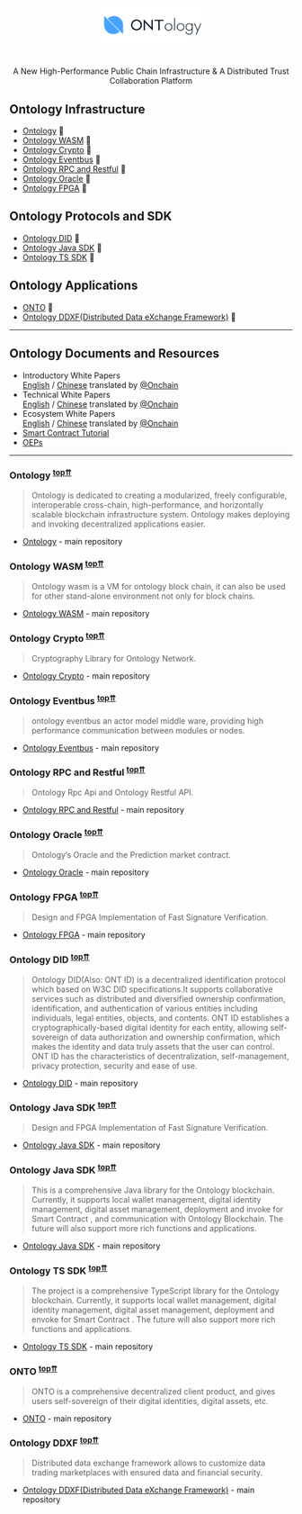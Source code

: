 <p align="center">
  <img
    src="https://github.com/ontio/documentation/blob/master/zh-CN/Ontology.png"
    width="200px"
  >
</p>
<h1 align="center"></h1>
<p align="center">
  A New High-Performance Public Chain Infrastructure & A Distributed Trust Collaboration Platform
</p>


## Ontology Infrastructure

- [Ontology](#Ontology) :hatching_chick:
- [Ontology WASM](#Ontology-wsam) :hatching_chick:
- [Ontology Crypto](#ontology-crypto) :hatching_chick:
- [Ontology Eventbus](#ontology-eventbus) :hatching_chick:
- [Ontology RPC and Restful](#ontology-rpc-and-restful) :hatching_chick:
- [Ontology Oracle](#ontology-oracle) :hatching_chick:
- [Ontology FPGA](#ontology-fpga) :egg:

## Ontology Protocols and SDK

- [Ontology DID](#ontology-did) :hatched_chick:
- [Ontology Java SDK](#ontology-java-sdk) :hatched_chick:
- [Ontology TS SDK](#ontology-ts-sdk) :hatched_chick:

## Ontology Applications
- [ONTO](#onto) :hatching_chick:
- [Ontology DDXF(Distributed Data eXchange Framework)](#ontology-ddxf) :hatched_chick:

---

## Ontology Documents and Resources

- Introductory White Papers<br/>[English](https://ont.io/wp/Ontology-Introductory-White-Paper-EN.pdf) / [Chinese](https://ont.io/wp/Ontology-Introductory-White-Paper-ZH.pdf)  translated by  [@Onchain](http://www.onchain.com)
- Technical White Papers<br/>[English](https://github.com/ontio/Documentation/blob/master/Ontology-technology-white-paper-EN.pdf) / [Chinese](https://ont.io/wp/Ontology-technology-white-paper-ZH.pdf)  translated by  [@Onchain](http://www.onchain.com)
- Ecosystem White Papers<br/>[English](https://ont.io/wp/Ontology-Ecosystem-White-Paper-EN.pdf) / [Chinese](https://ont.io/wp/Ontology-Ecosystem-White-Paper-ZH.pdf)  translated by  [@Onchain](http://www.onchain.com)
- [Smart Contract Tutorial](https://github.com/ontio/documentation/tree/master/smart-contract-tutorial)
- [OEPs](https://github.com/ontio/OEPs)

---

### <a name="Ontology"></a>Ontology <sup>[top⇈](#Ontology-Infrastructure)</sup>
> Ontology is dedicated to creating a modularized, freely configurable, interoperable cross-chain, high-performance, and horizontally scalable blockchain infrastructure system. Ontology makes deploying and invoking decentralized applications easier.
- [Ontology](https://github.com/ontio/ontology) - main repository

### <a name="Ontology-wsam"></a>Ontology WASM <sup>[top⇈](#Ontology-Infrastructure)</sup>
> Ontology wasm is a VM for ontology block chain, it can also be used for other stand-alone environment not only for block chains.
- [Ontology WASM](https://github.com/ontio/ontology-wasm) - main repository

### <a name="Ontology-crypto"></a>Ontology Crypto <sup>[top⇈](#Ontology-Infrastructure)</sup>
> Cryptography Library for Ontology Network.
- [Ontology Crypto](https://github.com/ontio/ontology-crypto) - main repository

### <a name="Ontology-eventbus"></a>Ontology Eventbus <sup>[top⇈](#Ontology-Infrastructure)</sup>
> ontology eventbus an actor model middle ware, providing high performance communication between modules or nodes.
- [Ontology Eventbus](https://github.com/ontio/ontology-eventbus) - main repository

### <a name="Ontology-rpc-and-restful"></a>Ontology RPC and Restful <sup>[top⇈](#Ontology-Infrastructure)</sup>
> Ontology Rpc Api and Ontology Restful API.
- [Ontology RPC and Restful](https://github.com/ontio/documentation/tree/master/ontology-API) - main repository

### <a name="Ontology-oracle"></a>Ontology Oracle <sup>[top⇈](#Ontology-Infrastructure)</sup>
> Ontology’s Oracle and the Prediction market contract.
- [Ontology Oracle](https://github.com/ontio/ontology-oracle-py) - main repository

### <a name="Ontology-fpga"></a>Ontology FPGA <sup>[top⇈](#Ontology-Infrastructure)</sup>
> Design and FPGA Implementation of Fast Signature Verification.
- [Ontology FPGA](https://github.com/ontio/ontology-fpga) - main repository

### <a name="Ontology-did"></a>Ontology DID <sup>[top⇈](#Ontology-Infrastructure)</sup>
> Ontology DID(Also: ONT ID) is a decentralized identification protocol which based on W3C DID specifications.It supports collaborative services such as distributed and diversified ownership confirmation, identification, and authentication of various entities including individuals, legal entities, objects, and contents. ONT ID establishes a cryptographically-based digital identity for each entity, allowing self-sovereign of data authorization and ownership confirmation, which makes the identity and data truly assets that the user can control. ONT ID has the characteristics of decentralization, self-management, privacy protection, security and ease of use.
- [Ontology DID](https://github.com/ontio/ontology-DID) - main repository

### <a name="Ontology-java-sdk"></a>Ontology Java SDK <sup>[top⇈](#Ontology-Infrastructure)</sup>
> Design and FPGA Implementation of Fast Signature Verification.
- [Ontology Java SDK](https://github.com/ontio/ontology-java-sdk) - main repository

### <a name="Ontology-java-sdk"></a>Ontology Java SDK <sup>[top⇈](#Ontology-Infrastructure)</sup>
> This is a comprehensive Java library for the Ontology blockchain. Currently, it supports local wallet management, digital identity management, digital asset management, deployment and invoke for Smart Contract , and communication with Ontology Blockchain. The future will also support more rich functions and applications.
- [Ontology Java SDK](https://github.com/ontio/ontology-java-sdk) - main repository

### <a name="Ontology-ts-sdk"></a>Ontology TS SDK <sup>[top⇈](#Ontology-Infrastructure)</sup>
> The project is a comprehensive TypeScript library for the Ontology blockchain. Currently, it supports local wallet management, digital identity management, digital asset management, deployment and envoke for Smart Contract . The future will also support more rich functions and applications.
- [Ontology TS SDK](https://github.com/ontio/ontology-ts-sdk) - main repository

### <a name="onto"></a>ONTO <sup>[top⇈](#Ontology-Infrastructure)</sup>
> ONTO is a comprehensive decentralized client product, and gives users self-sovereign of their digital identities, digital assets, etc.
- [ONTO](https://github.com/ontio/onto) - main repository

### <a name="Ontology-ddxf"></a>Ontology DDXF <sup>[top⇈](#Ontology-Infrastructure)</sup>
> Distributed data exchange framework allows to customize data trading marketplaces with ensured data and financial security.
- [Ontology DDXF(Distributed Data eXchange Framework)](https://github.com/ontio/ontology-ddxf) - main repository
